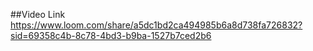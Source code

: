 ##Video Link
https://www.loom.com/share/a5dc1bd2ca494985b6a8d738fa726832?sid=69358c4b-8c78-4bd3-b9ba-1527b7ced2b6
